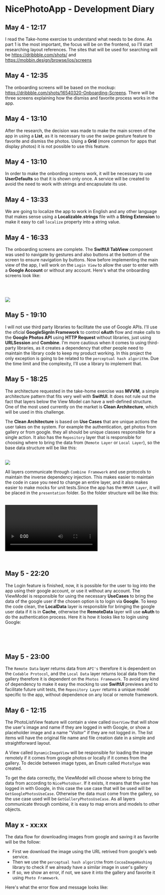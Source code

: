 # NicePhotoApp - Development Diary

## May 4 - 12:17

I read the Take-home exercise to understand what needs to be done. As part 1 is the most important, the focus will be on the frontend, so I'll start researching layout references. The sites that will be used for searching will be https://dribbble.com/shots/ and https://mobbin.design/browse/ios/screens

## May 4 - 12:35

The onboarding screens will be based on the mockup: https://dribbble.com/shots/16540320-Onboarding-Screens. There will be three screens explaining how the dismiss and favorite process works in the app.

## May 4 - 13:10

After the research, the decision was made to make the main screen of the app in using a **List**, as it is necessary to use the swipe gesture feature to favorite and dismiss the photos. Using a **Grid** (more common for apps that display photos) it is not possible to use this feature.

## May 4 - 13:10

In order to make the onbording screens work, it will be necessary to use **UserDefaults** so that it is shown only once. A service will be created to avoid the need to work with strings and encapsulate its use.

## May 4 - 13:33

We are going to localize the app to work in English and any other language that makes sense using a **Localizable.strings** file with a **String Extension** to make it easy to call `localize` property into a string value.

## May 4 - 16:33

The onboarding screens are complete. The **SwiftUI TabView** component was used to navigate by gestures and also buttons at the bottom of the screen to ensure navigation by buttons. Now before implementing the main view of the app, I will work on the `Login View` to allow the user to enter with a **Google Account** or without any account. Here's what the onboarding screens look like: 

<br/> <br/>

<img src="https://i.imgur.com/7Grwf0f.gif"/>

<br/> 

## May 5 - 19:10

I will not use third party libraries to facilitate the use of Google APIs. I'll use the oficial **GoogleSignIn Framework** to control **oAuth** flow and make calls to the **Google Photos API** using **HTTP Request** without libraries, just using **URLSession** and **Combine**. I'm more cautious when it comes to using third-party libraries, as it creates a dependency that other people need to maintain the library code to keep my product working. In this project the only exception is going to be related to the `perceptual hash algorithm`. Due the time limit and the complexity, I'll use a library to implement that.

## May 5 - 18:25

The architecture requested in the take-home exercise was **MVVM**, a simple architecture pattern that fits very well with **SwiftUI**. It does not rule out the fact that layers below the View Model can have a well-defined structure. One of the most used currently on the market is **Clean Architecture**, which will be used in this challenge.

The **Clean Architecture** is based on **Use Cases** that are unique actions the user takes on the system. For example the authentication, get photos from gallery or from google. they all should be unique classes responsible for a single action.
It also has the `Repository` layer that is responsible for choosing where to bring the data from (`Remote Layer` or `Local Layer`), so the base data structure will be like this: <br/> <br/>

<img src="https://i.imgur.com/7XbFpCD.png"/>

 <br/> 

 All layers communicate through `Combine Framework` and use protocols to maintain the inverse dependency injection. This makes easier to maintain the code in case you need to change an entire layer, and it also makes easier to make mocks for unit tests.Since the app has the `MMVVM Layer`, it will be placed in the `presentation` folder. So the folder structure will be like this: <br/> <br/>

<video src="https://user-images.githubusercontent.com/126239/151127893-5c98ba8d-c431-4a25-bb1f-e0b33645a2b6.mp4"></video>

<br/> 

## May 5 - 22:20

The Login feature is finished, now, it is possible for the user to log into the app using their google account, or use it without any account. The ViewModel is responsible for using the necessary **UseCases** to bring the data of the google user if the chosen option is to login via **Google**.
To keep the code clean, the **LocalData** layer is responsible for bringing the google user data if it is in **Cache**, otherwise the **RemoteData** layer will use **oAuth** to do the authentication process. Here it is how it looks like to login using Google:

<br/> <br/>

<img scr="https://i.imgur.com/iKKzY6S.gif"/>

<br/>

## May 5 - 23:00

The `Remote Data` layer returns data from `API's` therefore it is dependent on the `Codable Protocol`, and the `Local Data` layer returns local data from the gallery therefore it is dependent on the `Photos Framework`. To avoid any kind of dependency to make it easy the mocking to use **SwiftUI** previews and to facilitate future unit tests, the `Repository Layer` returns a unique model specific to the app, without dependence on any local or remote framework.

## May 6 - 12:15

The PhotoListView feature will contain a view called `UserView` that will show the user's image and name if they are logged in with Google, or show a placeholder image and a name "Visitor" if they are not logged in. The list items will have the original file name and file creation date in a simple and straightforward layout.

A View called `DynamicImageView` will be responsible for loading the image remotely if it comes from google photos or locally if it comes from the gallery. To decide between image types, an Enum called `PhotoType` was created.

To get the data correctly, the ViewModel will choose where to bring the data from according to `NicePhotoUser`. If it exists, it means that the user has logged in with Google, in this case the use case that will be used will be `GetGooglePhotosUseCase`. Otherwise the data must come from the gallery, so the use case used will be `GetGalleryPhotosUseCase`. As all layers communicate through combine, it is easy to map errors and models to other objects.

## May x - xx:xx

The data flow for downloading images from google and saving it as favorite will be the follow: 
 * First we download the image using the URL retrived from google's web service.
 * Then we use the `perceptual hash algorithm` from `CocoaImageHashing` library to check if we already have a similar image in user's gallery
 * If so, we show an error, if not, we save it into the gallery and favorite it using `Photo Framework`.

Here's what the error flow and message looks like:

<br/> <br/>

<img scr="gif_url_here"/>

<br/>
